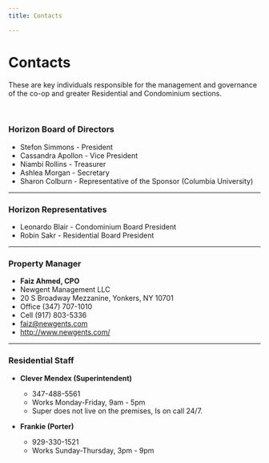 ```yaml
---
title: Contacts

---
```


# Contacts
These are key individuals responsible for the management and governance of the co-op and greater Residential and Condominium sections.

<br>

### Horizon Board of Directors
- Stefon Simmons - President
- Cassandra Apollon - Vice President
- Niambi Rollins - Treasurer
- Ashlea Morgan - Secretary
- Sharon Colburn - Representative of the Sponsor (Columbia University)

<hr class="d-block d-lg-none"/>

### Horizon Representatives
- Leonardo Blair - Condominium Board President
- Robin Sakr - Residential Board President

<hr class="d-block d-lg-none"/>

### Property Manager
- **Faiz Ahmed, CPO**
- Newgent Management LLC
- 20 S Broadway Mezzanine, Yonkers, NY 10701
- Office (347) 707-1010
- Cell (917) 803-5336
- faiz@newgents.com
- http://www.newgents.com/

<hr class="d-block d-lg-none"/>

### Residential Staff
- **Clever Mendex (Superintendent)**
    - 347-488-5561
    - Works Monday-Friday, 9am - 5pm
    - Super does not live on the premises, Is on call 24/7.
    
- **Frankie (Porter)**
    - 929-330-1521
    - Works Sunday-Thursday, 3pm - 9pm
